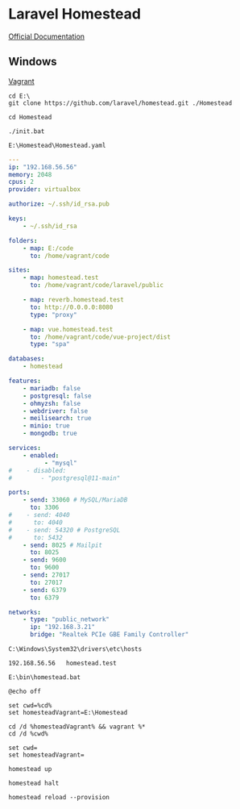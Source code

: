 # Laravel Homestead

[Official Documentation](https://laravel.com/docs/homestead)

## Windows

[Vagrant](https://developer.hashicorp.com/vagrant/downloads)

```shell
cd E:\
git clone https://github.com/laravel/homestead.git ./Homestead
```

```shell
cd Homestead
```

```shell
./init.bat
```

`E:\Homestead\Homestead.yaml`

```yaml
---
ip: "192.168.56.56"
memory: 2048
cpus: 2
provider: virtualbox

authorize: ~/.ssh/id_rsa.pub

keys:
    - ~/.ssh/id_rsa

folders:
    - map: E:/code
      to: /home/vagrant/code

sites:
    - map: homestead.test
      to: /home/vagrant/code/laravel/public

    - map: reverb.homestead.test
      to: http://0.0.0.0:8080
      type: "proxy"

    - map: vue.homestead.test
      to: /home/vagrant/code/vue-project/dist
      type: "spa"

databases:
    - homestead

features:
    - mariadb: false
    - postgresql: false
    - ohmyzsh: false
    - webdriver: false
    - meilisearch: true
    - minio: true
    - mongodb: true

services:
    - enabled:
          - "mysql"
#    - disabled:
#        - "postgresql@11-main"

ports:
    - send: 33060 # MySQL/MariaDB
      to: 3306
#    - send: 4040
#      to: 4040
#    - send: 54320 # PostgreSQL
#      to: 5432
    - send: 8025 # Mailpit
      to: 8025
    - send: 9600
      to: 9600
    - send: 27017
      to: 27017
    - send: 6379
      to: 6379

networks:
    - type: "public_network"
      ip: "192.168.3.21"
      bridge: "Realtek PCIe GBE Family Controller"
```

`C:\Windows\System32\drivers\etc\hosts`

```
192.168.56.56	homestead.test
```

`E:\bin\homestead.bat`

```
@echo off
 
set cwd=%cd%
set homesteadVagrant=E:\Homestead
 
cd /d %homesteadVagrant% && vagrant %*
cd /d %cwd%
 
set cwd=
set homesteadVagrant=
```

```shell
homestead up

homestead halt

homestead reload --provision
```
